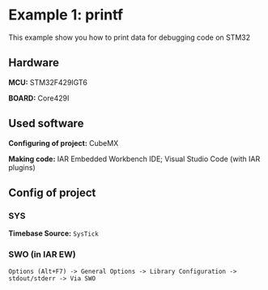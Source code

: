 # Example 1: printf

This example show you how to print data for debugging code on STM32

## Hardware
**MCU:** STM32F429IGT6

**BOARD:** Core429I

## Used software

**Configuring of project:** CubeMX

**Making code:** IAR Embedded Workbench IDE; Visual Studio Code (with IAR plugins) 

## Config of project

### SYS
**Timebase Source:** `SysTick`

### SWO (in IAR EW)
`Options (Alt+F7) -> General Options -> Library Configuration -> stdout/stderr -> Via SWO`

